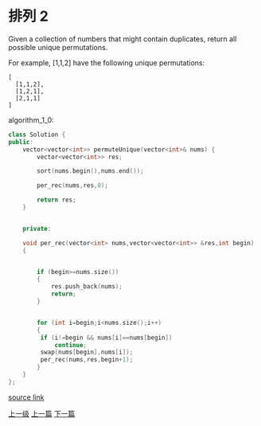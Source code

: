# 排列 2

Given a collection of numbers that might contain duplicates, return all possible unique permutations.

For example,
[1,1,2] have the following unique permutations:

```
[
  [1,1,2],
  [1,2,1],
  [2,1,1]
]
```

algorithm_1_0:
```c++
class Solution {
public:
    vector<vector<int>> permuteUnique(vector<int>& nums) {
        vector<vector<int>> res;

        sort(nums.begin(),nums.end());

        per_rec(nums,res,0);

        return res;
    }


    private:

    void per_rec(vector<int> nums,vector<vector<int>> &res,int begin)
    {


        if (begin>=nums.size())
        {
            res.push_back(nums);
            return;
        }


        for (int i=begin;i<nums.size();i++)
        {
         if (i!=begin && nums[i]==nums[begin])
             continue;
         swap(nums[begin],nums[i]);
         per_rec(nums,res,begin+1);
        }
    }
};
```

[source link](https://leetcode.com/problems/permutations-ii/discuss/)

[上一级](base.md)
[上一篇](Permutations.md)
[下一篇](Search_in_Rotated_Sorted_Array.md)
